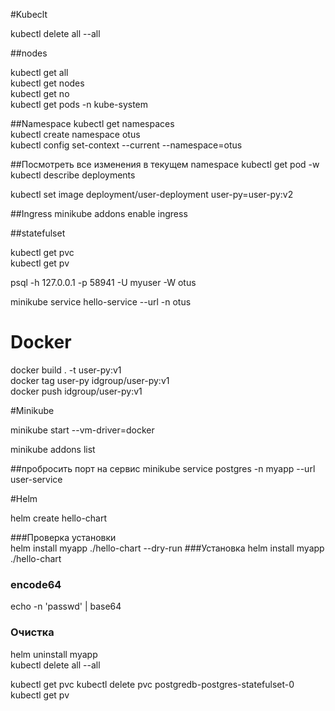 #Kubeclt

kubectl delete all --all

##nodes

kubectl get all  
kubectl get nodes  
kubectl get no  
kubectl get pods -n kube-system  


##Namespace
kubectl get namespaces  
kubectl create namespace otus  
kubectl config set-context --current --namespace=otus

##Посмотреть все изменения в текущем namespace
kubectl get pod -w  
kubectl describe deployments

kubectl set image deployment/user-deployment user-py=user-py:v2

##Ingress
minikube addons enable ingress  

##statefulset

kubectl get pvc  
kubectl get pv

psql -h 127.0.0.1 -p 58941 -U myuser -W otus

minikube service hello-service --url -n otus

# Docker
docker build . -t user-py:v1  
docker tag user-py idgroup/user-py:v1  
docker push idgroup/user-py:v1

#Minikube

minikube start --vm-driver=docker   

minikube addons list  

##пробросить порт на сервис 
minikube service postgres -n myapp --url user-service

#Helm

helm create hello-chart

###Проверка установки  
helm install myapp ./hello-chart --dry-run
###Установка
helm install myapp ./hello-chart

### encode64 
echo -n 'passwd' | base64

### Очистка
helm uninstall myapp  
kubectl delete all --all

kubectl get pvc
kubectl delete pvc postgredb-postgres-statefulset-0
kubectl get pv

